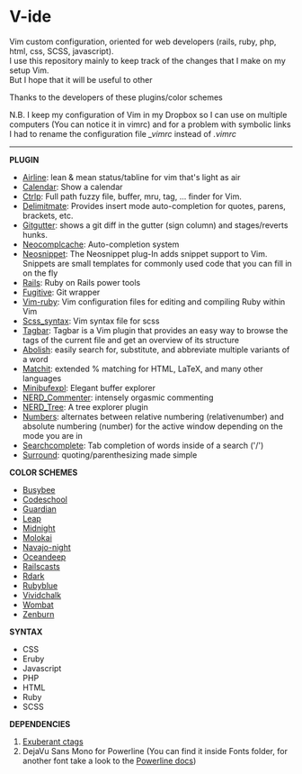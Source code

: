 # V-ide
Vim custom configuration, oriented for web developers (rails, ruby, php, html, css, SCSS, javascript).  
I use this repository mainly to keep track of the changes that I make on my setup Vim.  
But I hope that it will be useful to other  
  
Thanks to the developers of these plugins/color schemes  
  
N.B. I keep my configuration of Vim in my Dropbox so I can use on multiple computers (You can notice it in vimrc) and for a problem with symbolic links I had to rename the configuration file *_vimrc* instead of *.vimrc*  
- - - 
**PLUGIN**
* [Airline](https://github.com/bling/vim-airline): lean & mean status/tabline for vim that's light as air
* [Calendar](http://www.vim.org/scripts/script.php?script_id=52): Show a calendar
* [Ctrlp](https://github.com/kien/ctrlp.vim): Full path fuzzy file, buffer, mru, tag, ... finder for Vim.
* [Delimitmate](https://github.com/Raimondi/delimitMate): Provides insert mode auto-completion for quotes, parens, brackets, etc.
* [Gitgutter](https://github.com/airblade/vim-gitgutter): shows a git diff in the gutter (sign column) and stages/reverts hunks.
* [Neocomplcache](https://github.com/Shougo/neocomplcache.vim): Auto-completion system
* [Neosnippet](https://github.com/Shougo/neosnippet.vim): The Neosnippet plug-In adds snippet support to Vim. Snippets are small templates for commonly used code that you can fill in on the fly
* [Rails](https://github.com/tpope/vim-rails): Ruby on Rails power tools
* [Fugitive](https://github.com/tpope/vim-fugitive): Git wrapper
* [Vim-ruby](https://github.com/vim-ruby/vim-ruby): Vim configuration files for editing and compiling Ruby within Vim
* [Scss_syntax](https://github.com/cakebaker/scss-syntax.vim): Vim syntax file for scss
* [Tagbar](http://majutsushi.github.io/tagbar/): Tagbar is a Vim plugin that provides an easy way to browse the tags of the current file and get an overview of its structure
* [Abolish](https://github.com/tpope/vim-abolish): easily search for, substitute, and abbreviate multiple variants of a word
* [Matchit](https://github.com/tmhedberg/matchit): extended % matching for HTML, LaTeX, and many other languages
* [Minibufexpl](https://github.com/techlivezheng/vim-plugin-minibufexpl): Elegant buffer explorer
* [NERD_Commenter](https://github.com/scrooloose/nerdcommenter): intensely orgasmic commenting
* [NERD_Tree](https://github.com/scrooloose/nerdtree): A tree explorer plugin
* [Numbers](https://github.com/myusuf3/numbers.vim): alternates between relative numbering (relativenumber) and absolute numbering (number) for the active window depending on the mode you are in
* [Searchcomplete](http://www.vim.org/scripts/script.php?script_id=474): Tab completion of words inside of a search ('/') 
* [Surround](https://github.com/tpope/vim-surround): quoting/parenthesizing made simple  
  
**COLOR SCHEMES**
* [Busybee](http://www.vim.org/scripts/script.php?script_id=2549)
* [Codeschool](http://astonj.com/tech/vim-for-ruby-rails-and-a-sexy-theme/)
* [Guardian](http://www.vim.org/scripts/script.php?script_id=1240)
* [Leap](https://github.com/yoos/leap.vim)
* [Midnight](http://www.vim.org/scripts/script.php?script_id=253)
* [Molokai](https://github.com/tomasr/molokai)
* [Navajo-night](http://www.vim.org/scripts/script.php?script_id=271)
* [Oceandeep](http://www.vim.org/scripts/script.php?script_id=368)
* [Railscasts](https://github.com/jpo/vim-railscasts-theme)
* [Rdark](http://www.vim.org/scripts/script.php?script_id=1732)
* [Rubyblue](https://github.com/jlong/rubyblue)
* [Vividchalk](http://www.vim.org/scripts/script.php?script_id=1891)
* [Wombat](https://github.com/vim-scripts/Wombat)
* [Zenburn](https://github.com/jnurmine/Zenburn)  
  
**SYNTAX**
* CSS
* Eruby
* Javascript
* PHP
* HTML
* Ruby
* SCSS  
  
**DEPENDENCIES**
1. [Exuberant ctags](http://ctags.sourceforge.net)
2. DejaVu Sans Mono for Powerline (You can find it inside Fonts folder, for another font take a look to the [Powerline docs](https://powerline.readthedocs.org/en/master/installation.html#patched-fonts))

